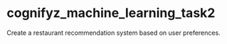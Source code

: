 # cognifyz_machine_learning_task2
Create a restaurant recommendation system based on user preferences.
